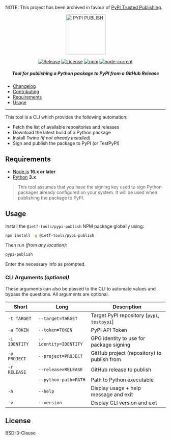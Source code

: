 NOTE: This project has been archived in favour of [PyPI Trusted Publishing](https://docs.pypi.org/trusted-publishers/).

<div align="center">
    
<img src="https://raw.githubusercontent.com/ietf-tools/common/main/assets/logos/pypi-publish.svg" alt="PYPI PUBLISH" height="125" />

[![Release](https://img.shields.io/github/release/ietf-tools/pypi-publish.svg?style=flat&maxAge=600)](https://github.com/ietf-tools/pypi-publish/releases)
[![License](https://img.shields.io/github/license/ietf-tools/pypi-publish)](https://github.com/ietf-tools/pypi-publish/blob/main/LICENSE)
[![npm](https://img.shields.io/npm/v/@ietf-tools/pypi-publish)](https://www.npmjs.com/package/@ietf-tools/pypi-publish)
[![node-current](https://img.shields.io/node/v/@ietf-tools/pypi-publish)](https://github.com/ietf-tools/pypi-publish)
    
##### Tool for publishing a Python package to PyPI from a GitHub Release
    
</div>

- [Changelog](https://github.com/ietf-tools/pypi-publish/blob/main/CHANGELOG.md)
- [Contributing](https://github.com/ietf-tools/.github/blob/main/CONTRIBUTING.md)
- [Requirements](#requirements)
- [Usage](#usage)

---

This tool is a CLI which provides the following automation:

- Fetch the list of available repositories and releases
- Download the latest build of a Python package
- Install Twine *(if not already installed)*
- Sign and publish the package to PyPI (or TestPyPI)

## Requirements

- [Node.js](https://nodejs.org/) **16.x or later**
- [Python](https://www.python.org/) **3.x**

> This tool assumes that you have the signing key used to sign Python packages already configured on your system. It will be used when publishing the package to PyPI.

## Usage

Install the `@ietf-tools/pypi-publish` NPM package globally using:

```sh
npm install -g @ietf-tools/pypi-publish
```

Then run *(from any location)*:

```sh
pypi-publish
```

Enter the necessary info as prompted.

### CLI Arguments *(optional)*

These arguments can also be passed to the CLI to automate values and bypass the questions. All arguments are optional.

| Short         | Long                  | Description                                 |
|---------------|-----------------------|---------------------------------------------|
| `-t TARGET`   | `--target=TARGET`     | Target PyPI repository [`pypi`, `testpypi`] |
| `-a TOKEN`    | `--token=TOKEN`       | PyPI API Token                              |
| `-i IDENTITY` | `--identity=IDENTITY` | GPG identity to use for package signing     |
| `-p PROJECT`  | `--project=PROJECT`   | GitHub project (repository) to publish from |
| `-r RELEASE`  | `--release=RELEASE`   | GitHub release to publish                   |
|               | `--python-path=PATH`  | Path to Python executable                   |
| `-h`          | `--help`              | Display usage + help message and exit       |
| `-v`          | `--version`           | Display CLI version and exit                |

## License

BSD-3-Clause
